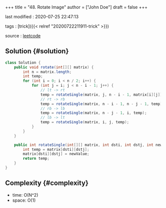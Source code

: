 +++
title = "48. Rotate Image"
author = ["John Doe"]
draft = false
+++

last modified
: 2020-07-25 22:47:13


tags
: [trick]({{< relref "20200722211911-trick" >}})

source
: [leetcode](https://leetcode.com/problems/rotate-image/)


## Solution {#solution}

```java
class Solution {
    public void rotate(int[][] matrix) {
        int n = matrix.length;
        int temp;
        for (int i = 0; i < n / 2; i++) {
            for (int j = i; j < n - i - 1; j++) {
                // lt -> rt
                temp = rotateSingle(matrix, j, n - i - 1, matrix[i][j]);
                // rt -> rb
                temp = rotateSingle(matrix, n - i - 1, n - j - 1, temp);
                // rb -> lb
                temp = rotateSingle(matrix, n - j - 1, i, temp);
                // lb -> lt
                temp = rotateSingle(matrix, i, j, temp);
            }
        }
    }

    public int rotateSingle(int[][] matrix, int dsti, int dstj, int newValue) {
        int temp = matrix[dsti][dstj];
        matrix[dsti][dstj] = newValue;
        return temp;
    }
}
```


## Complexity {#complexity}

-   time: O(N^2)
-   space: O(1)
